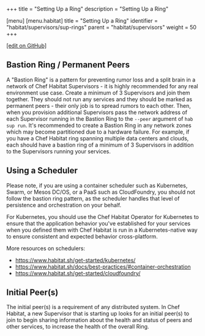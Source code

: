 +++
title = "Setting Up a Ring"
description = "Setting Up a Ring"

[menu]
  [menu.habitat]
    title = "Setting Up a Ring"
    identifier = "habitat/supervisors/sup-rings"
    parent = "habitat/supervisors"
    weight = 50
+++

[\[edit on GitHub\]](https://github.com/habitat-sh/habitat/blob/master/components/docs-chef-io/content/habitat/sup-rings.md)

## Bastion Ring / Permanent Peers

A "Bastion Ring" is a pattern for preventing rumor loss and a split brain in a network of Chef Habitat Supervisors - it is highly recommended for any real environment use case. Create a minimum of 3 Supervisors and join them together. They should not run any services and they should be marked as permanent peers - their only job is to spread rumors to each other. Then, when you provision additional Supervisors pass the network address of each Supervisor running in the Bastion Ring to the `--peer` argument of `hab sup run`. It's recommended to create a Bastion Ring in any network zones which may become partitioned due to a hardware failure. For example, if you have a Chef Habitat ring spanning multiple data centers and clouds, each should have a bastion ring of a minimum of 3 Supervisors in addition to the Supervisors running your services.

## Using a Scheduler

Please note, if you are using a container scheduler such as Kubernetes, Swarm, or Mesos DC/OS, or a PaaS such as CloudFoundry, you should not follow the bastion ring pattern, as the scheduler handles that level of persistence and orchestration on your behalf.

For Kubernetes, you should use the Chef Habitat Operator for Kubernetes to ensure that the application behavior you've established for your services when you defined them with Chef Habitat is run in a Kubernetes-native way to ensure consistent and expected behavior cross-platform.

More resources on schedulers:

- <https://www.habitat.sh/get-started/kubernetes/>
- <https://www.habitat.sh/docs/best-practices/#container-orchestration>
- <https://www.habitat.sh/get-started/cloudfoundry/>

## Initial Peer(s)

The initial peer(s) is a requirement of any distributed system. In Chef Habitat, a new Supervisor that is starting up looks for an initial peer(s) to join to begin sharing information about the health and status of peers and other services, to increase the health of the overall Ring.
